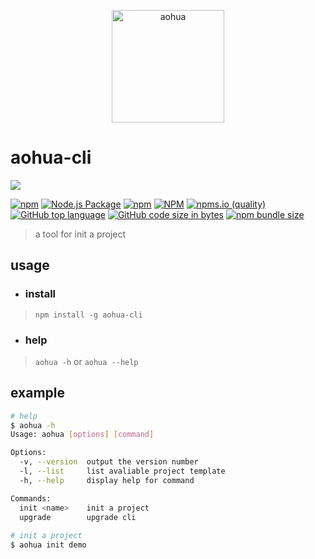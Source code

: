 <p align="center">
<img src="https://www.aohuahealth.com/static/static/img/logo.052a1742.png" alt="aohua" width="180">
</p>



# aohua-cli

<p>
<a href="https://nodei.co/npm/aohua-cli/"><img src="https://nodei.co/npm/aohua-cli.png?compact=true"></a>
</p>

[![npm](https://img.shields.io/npm/v/aohua-cli)](https://www.npmjs.com/package/aohua-cli)
[![Node.js Package](https://github.com/teng520/cli-test/actions/workflows/npm-publish.yml/badge.svg)](https://github.com/teng520/cli-test/actions/workflows/npm-publish.yml)
[![npm](https://img.shields.io/npm/dt/aohua-cli)](https://www.npmjs.com/package/aohua-cli)
[![NPM](https://img.shields.io/npm/l/aohua-cli)](https://www.npmjs.com/package/aohua-cli)
[![npms.io (quality)](https://img.shields.io/npms-io/quality-score/aohua-cli)](https://www.npmjs.com/package/aohua-cli)
[![GitHub top language](https://img.shields.io/github/languages/top/teng520/cli-test)](https://github.com/teng520/cli-test)
[![GitHub code size in bytes](https://img.shields.io/github/languages/code-size/teng520/cli-test)](https://github.com/teng520/cli-test)
[![npm bundle size](https://img.shields.io/bundlephobia/minzip/aohua-cli)](https://www.npmjs.com/package/aohua-cli)
> a tool for init a project
## usage
* ### install
> `npm install -g aohua-cli`

* ### help
> `aohua -h` or `aohua --help`
## example
```bash
# help
$ aohua -h
Usage: aohua [options] [command]

Options:
  -v, --version  output the version number
  -l, --list     list avaliable project template
  -h, --help     display help for command

Commands:
  init <name>    init a project
  upgrade        upgrade cli
  
# init a project
$ aohua init demo
```